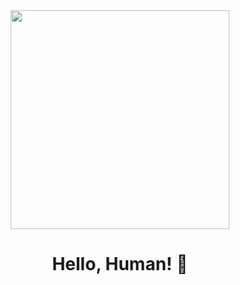 <div id="header" align="center">
  <img src="https://media.giphy.com/media/wcYyuVWMTNK3H2qPNT/giphy.gif" width="350"/>
</div>

<h1 align="center">Hello, Human! 👋</h1>


<!--
**atalaydenknalbant/atalaydenknalbant** is a ✨ _special_ ✨ repository because its `README.md` (this file) appears on your GitHub profile.

Here are some ideas to get you started:

- 🔭 I’m currently working on ...
- 🌱 I’m currently learning ...
- 👯 I’m looking to collaborate on ...
- 🤔 I’m looking for help with ...
- 💬 Ask me about ...
- 📫 How to reach me: ...
- 😄 Pronouns: ...
- ⚡ Fun fact: ...
-->
